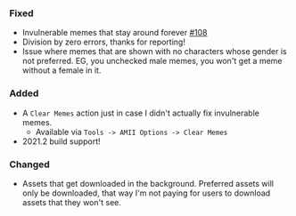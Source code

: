 ### Fixed

- Invulnerable memes that stay around forever [#108](https://github.com/ani-memes/AMII/issues/108)
- Division by zero errors, thanks for reporting!
- Issue where memes that are shown with no characters whose gender is not preferred. EG, you unchecked male memes, you
  won't get a meme without a female in it.


### Added

- A `Clear Memes` action just in case I didn't actually fix invulnerable memes.
  - Available via `Tools -> AMII Options -> Clear Memes`
- 2021.2 build support!

### Changed

- Assets that get downloaded in the background. Preferred assets will only be downloaded, that way I'm not paying for
  users to download assets that they won't see.

